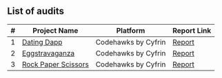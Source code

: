 ## List of audits

| #  | Project Name                                                                 | Platform            | Report Link                                                                                    |
|----|------------------------------------------------------------------------------|---------------------|------------------------------------------------------------------------------------------------|
| 1  | [Dating Dapp](https://codehawks.cyfrin.io/c/2025-02-datingdapp)             | Codehawks by Cyfrin | [Report](https://github.com/danielwangai/dating-dapp-audit/blob/main/audit-data/report.pdf)    |
| 2  | [Eggstravaganza](https://codehawks.cyfrin.io/c/2025-04-eggstravaganza)      | Codehawks by Cyfrin | [Report](https://github.com/majorshift/2025-04-eggstravaganza/tree/main/audit-data/report.pdf) |
| 3  | [Rock Paper Scissors](https://codehawks.cyfrin.io/c/2025-04-rock-paper-scissors)     | Codehawks by Cyfrin | [Report](https://github.com/danielwangai/2025-04-rock-paper-scissors/blob/audit/audit-data/report.pdf) |

